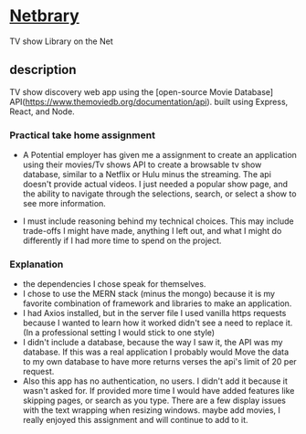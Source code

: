# [Netbrary](https://demo-netbrary.herokuapp.com/)
TV show Library on the Net

## description
TV show discovery web app using the [open-source Movie Database] API(https://www.themoviedb.org/documentation/api). built using Express, React, and Node. 

### Practical take home assignment 
* A Potential employer has given me a assignment to create an application using their movies/Tv shows API to create a browsable tv show database, similar to a Netflix or Hulu minus the streaming. The api doesn't provide actual videos. I just needed a popular show page, and the ability to navigate through the selections, search, or select a show to see more information. 

* I must include reasoning behind my technical choices. This may include trade-offs I might have made, anything I left out, and what I might do differently if I had more time to spend on the project.


### Explanation 
* the dependencies I chose speak for themselves. 
* I chose to use the MERN stack (minus the mongo) because it is my favorite combination of framework and libraries to make an application.
* I had Axios installed, but in the server file I used vanilla https requests because I wanted to learn how it worked didn't see a need to replace it. (In a professional setting I would stick to one style) 
* I didn't include a database, because the way I saw it, the API was my database. If this was a real application I probably would Move the data to my own database to have more returns verses the api's limit of 20 per request. 
* Also this app has no authentication, no users. I didn't add it because it wasn't asked for. If provided more time I would have added features like skipping pages, or search as you type. There are a few display issues with the text wrapping when resizing windows. maybe add movies, I really enjoyed this assignment and will continue to add to it.

